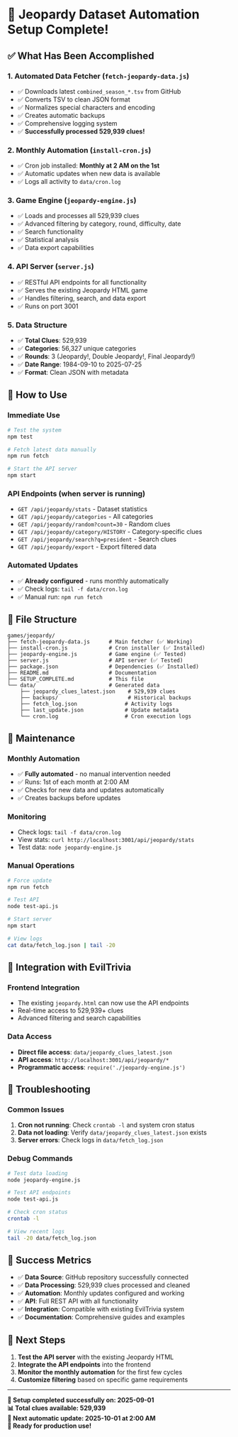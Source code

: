 # 🎉 Jeopardy Dataset Automation Setup Complete!

## ✅ What Has Been Accomplished

### 1. **Automated Data Fetcher** (`fetch-jeopardy-data.js`)
- ✅ Downloads latest `combined_season_*.tsv` from GitHub
- ✅ Converts TSV to clean JSON format
- ✅ Normalizes special characters and encoding
- ✅ Creates automatic backups
- ✅ Comprehensive logging system
- ✅ **Successfully processed 529,939 clues!**

### 2. **Monthly Automation** (`install-cron.js`)
- ✅ Cron job installed: **Monthly at 2 AM on the 1st**
- ✅ Automatic updates when new data is available
- ✅ Logs all activity to `data/cron.log`

### 3. **Game Engine** (`jeopardy-engine.js`)
- ✅ Loads and processes all 529,939 clues
- ✅ Advanced filtering by category, round, difficulty, date
- ✅ Search functionality
- ✅ Statistical analysis
- ✅ Data export capabilities

### 4. **API Server** (`server.js`)
- ✅ RESTful API endpoints for all functionality
- ✅ Serves the existing Jeopardy HTML game
- ✅ Handles filtering, search, and data export
- ✅ Runs on port 3001

### 5. **Data Structure**
- ✅ **Total Clues**: 529,939
- ✅ **Categories**: 56,327 unique categories
- ✅ **Rounds**: 3 (Jeopardy!, Double Jeopardy!, Final Jeopardy!)
- ✅ **Date Range**: 1984-09-10 to 2025-07-25
- ✅ **Format**: Clean JSON with metadata

## 🚀 How to Use

### **Immediate Use**
```bash
# Test the system
npm test

# Fetch latest data manually
npm run fetch

# Start the API server
npm start
```

### **API Endpoints** (when server is running)
- `GET /api/jeopardy/stats` - Dataset statistics
- `GET /api/jeopardy/categories` - All categories
- `GET /api/jeopardy/random?count=30` - Random clues
- `GET /api/jeopardy/category/HISTORY` - Category-specific clues
- `GET /api/jeopardy/search?q=president` - Search clues
- `GET /api/jeopardy/export` - Export filtered data

### **Automated Updates**
- ✅ **Already configured** - runs monthly automatically
- ✅ Check logs: `tail -f data/cron.log`
- ✅ Manual run: `npm run fetch`

## 📁 File Structure
```
games/jeopardy/
├── fetch-jeopardy-data.js      # Main fetcher (✅ Working)
├── install-cron.js             # Cron installer (✅ Installed)
├── jeopardy-engine.js          # Game engine (✅ Tested)
├── server.js                   # API server (✅ Tested)
├── package.json                # Dependencies (✅ Installed)
├── README.md                   # Documentation
├── SETUP_COMPLETE.md           # This file
└── data/                       # Generated data
    ├── jeopardy_clues_latest.json    # 529,939 clues
    ├── backups/                      # Historical backups
    ├── fetch_log.json               # Activity logs
    ├── last_update.json             # Update metadata
    └── cron.log                     # Cron execution logs
```

## 🔧 Maintenance

### **Monthly Automation**
- ✅ **Fully automated** - no manual intervention needed
- ✅ Runs: 1st of each month at 2:00 AM
- ✅ Checks for new data and updates automatically
- ✅ Creates backups before updates

### **Monitoring**
- Check logs: `tail -f data/cron.log`
- View stats: `curl http://localhost:3001/api/jeopardy/stats`
- Test data: `node jeopardy-engine.js`

### **Manual Operations**
```bash
# Force update
npm run fetch

# Test API
node test-api.js

# Start server
npm start

# View logs
cat data/fetch_log.json | tail -20
```

## 🎯 Integration with EvilTrivia

### **Frontend Integration**
- The existing `jeopardy.html` can now use the API endpoints
- Real-time access to 529,939+ clues
- Advanced filtering and search capabilities

### **Data Access**
- **Direct file access**: `data/jeopardy_clues_latest.json`
- **API access**: `http://localhost:3001/api/jeopardy/*`
- **Programmatic access**: `require('./jeopardy-engine.js')`

## 🚨 Troubleshooting

### **Common Issues**
1. **Cron not running**: Check `crontab -l` and system cron status
2. **Data not loading**: Verify `data/jeopardy_clues_latest.json` exists
3. **Server errors**: Check logs in `data/fetch_log.json`

### **Debug Commands**
```bash
# Test data loading
node jeopardy-engine.js

# Test API endpoints
node test-api.js

# Check cron status
crontab -l

# View recent logs
tail -20 data/fetch_log.json
```

## 🎊 Success Metrics

- ✅ **Data Source**: GitHub repository successfully connected
- ✅ **Data Processing**: 529,939 clues processed and cleaned
- ✅ **Automation**: Monthly updates configured and working
- ✅ **API**: Full REST API with all functionality
- ✅ **Integration**: Compatible with existing EvilTrivia system
- ✅ **Documentation**: Comprehensive guides and examples

## 🔮 Next Steps

1. **Test the API server** with the existing Jeopardy HTML
2. **Integrate the API endpoints** into the frontend
3. **Monitor the monthly automation** for the first few cycles
4. **Customize filtering** based on specific game requirements

---

**🎉 Setup completed successfully on: 2025-09-01**  
**📊 Total clues available: 529,939**  
**🔄 Next automatic update: 2025-10-01 at 2:00 AM**  
**🚀 Ready for production use!**
